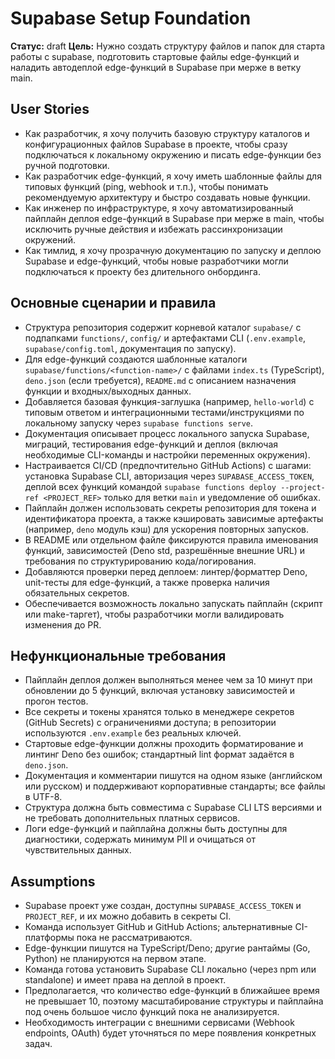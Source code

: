 <!-- SAVE_AS: spec/features/supabase-setup/spec.md -->

# Supabase Setup Foundation

**Статус:** draft
**Цель:** Нужно создать структуру файлов и папок для старта работы с supabase, подготовить стартовые файлы edge-функций и наладить автодеплой edge-функций в Supabase при мерже в ветку main.

## User Stories
- Как разработчик, я хочу получить базовую структуру каталогов и конфигурационных файлов Supabase в проекте, чтобы сразу подключаться к локальному окружению и писать edge-функции без ручной подготовки.
- Как разработчик edge-функций, я хочу иметь шаблонные файлы для типовых функций (ping, webhook и т.п.), чтобы понимать рекомендуемую архитектуру и быстро создавать новые функции.
- Как инженер по инфраструктуре, я хочу автоматизированный пайплайн деплоя edge-функций в Supabase при мерже в main, чтобы исключить ручные действия и избежать рассинхронизации окружений.
- Как тимлид, я хочу прозрачную документацию по запуску и деплою Supabase и edge-функций, чтобы новые разработчики могли подключаться к проекту без длительного онбординга.

## Основные сценарии и правила
- Структура репозитория содержит корневой каталог `supabase/` с подпапками `functions/`, `config/` и артефактами CLI (`.env.example`, `supabase/config.toml`, документация по запуску).
- Для edge-функций создаются шаблонные каталоги `supabase/functions/<function-name>/` с файлами `index.ts` (TypeScript), `deno.json` (если требуется), `README.md` с описанием назначения функции и входных/выходных данных.
- Добавляется базовая функция-заглушка (например, `hello-world`) с типовым ответом и интеграционными тестами/инструкциями по локальному запуску через `supabase functions serve`.
- Документация описывает процесс локального запуска Supabase, миграций, тестирования edge-функций и деплоя (включая необходимые CLI-команды и настройки переменных окружения).
- Настраивается CI/CD (предпочтительно GitHub Actions) с шагами: установка Supabase CLI, авторизация через `SUPABASE_ACCESS_TOKEN`, деплой всех функций командой `supabase functions deploy --project-ref <PROJECT_REF>` только для ветки `main` и уведомление об ошибках.
- Пайплайн должен использовать секреты репозитория для токена и идентификатора проекта, а также кэшировать зависимые артефакты (например, `deno` модуль кэш) для ускорения повторных запусков.
- В README или отдельном файле фиксируются правила именования функций, зависимостей (Deno std, разрешённые внешние URL) и требования по структурированию кода/логирования.
- Добавляются проверки перед деплоем: линтер/форматтер Deno, unit-тесты для edge-функций, а также проверка наличия обязательных секретов.
- Обеспечивается возможность локально запускать пайплайн (скрипт или make-таргет), чтобы разработчики могли валидировать изменения до PR.

## Нефункциональные требования
- Пайплайн деплоя должен выполняться менее чем за 10 минут при обновлении до 5 функций, включая установку зависимостей и прогон тестов.
- Все секреты и токены хранятся только в менеджере секретов (GitHub Secrets) с ограничениями доступа; в репозитории используются `.env.example` без реальных ключей.
- Стартовые edge-функции должны проходить форматирование и линтинг Deno без ошибок; стандартный lint формат задаётся в `deno.json`.
- Документация и комментарии пишутся на одном языке (английском или русском) и поддерживают корпоративные стандарты; все файлы в UTF-8.
- Структура должна быть совместима с Supabase CLI LTS версиями и не требовать дополнительных платных сервисов.
- Логи edge-функций и пайплайна должны быть доступны для диагностики, содержать минимум PII и очищаться от чувствительных данных.

## Assumptions
- Supabase проект уже создан, доступны `SUPABASE_ACCESS_TOKEN` и `PROJECT_REF`, и их можно добавить в секреты CI.
- Команда использует GitHub и GitHub Actions; альтернативные CI-платформы пока не рассматриваются.
- Edge-функции пишутся на TypeScript/Deno; другие рантаймы (Go, Python) не планируются на первом этапе.
- Команда готова установить Supabase CLI локально (через npm или standalone) и имеет права на деплой в проект.
- Предполагается, что количество edge-функций в ближайшее время не превышает 10, поэтому масштабирование структуры и пайплайна под очень большое число функций пока не анализируется.
- Необходимость интеграции с внешними сервисами (Webhook endpoints, OAuth) будет уточняться по мере появления конкретных задач.
